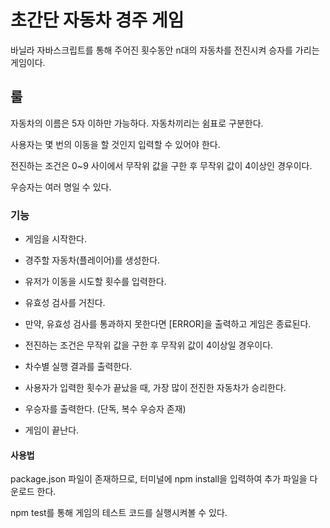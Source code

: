 # 초간단 자동차 경주 게임

바닐라 자바스크립트를 통해 주어진 횟수동안 n대의 자동차를 전진시켜 승자를 가리는 게임이다.

## 룰

자동차의 이름은 5자 이하만 가능하다. 자동차끼리는 쉼표로 구분한다.

사용자는 몇 번의 이동을 할 것인지 입력할 수 있어야 한다.

전진하는 조건은 0~9 사이에서 무작위 값을 구한 후 무작위 값이 4이상인 경우이다.

우승자는 여러 명일 수 있다.

### 기능

- 게임을 시작한다.

- 경주할 자동차(플레이어)를 생성한다.

- 유저가 이동을 시도할 횟수를 입력한다.

- 유효성 검사를 거친다.

- 만약, 유효성 검사를 통과하지 못한다면 [ERROR]을 출력하고 게임은 종료된다.

- 전진하는 조건은 무작위 값을 구한 후 무작위 값이 4이상일 경우이다.

- 차수별 실행 결과를 출력한다.

- 사용자가 입력한 횟수가 끝났을 때, 가장 많이 전진한 자동차가 승리한다.

- 우승자를 출력한다. (단독, 복수 우승자 존재)

- 게임이 끝난다.

#### 사용법

package.json 파일이 존재하므로, 터미널에 npm install을 입력하여 추가 파일을 다운로드 한다.

npm test를 통해 게임의 테스트 코드를 실행시켜볼 수 있다.
